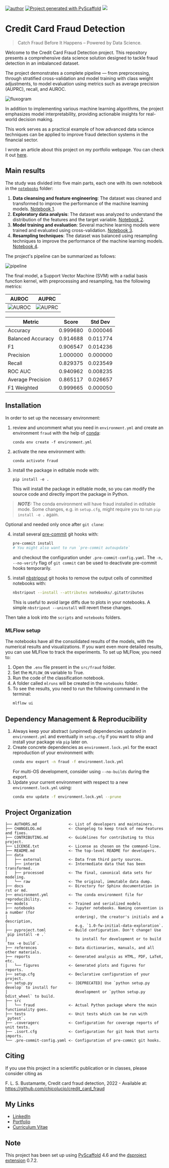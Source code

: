 [![author](https://img.shields.io/badge/Author-Francisco&nbsp;Bustamante-red.svg)](https://www.linkedin.com/in/flsbustamante/)
[![Project generated with PyScaffold](https://img.shields.io/badge/-PyScaffold-005CA0?logo=pyscaffold)](https://pyscaffold.org/)
[![](https://img.shields.io/badge/Python-3.13+-blue.svg)](https://www.python.org/)

# Credit Card Fraud Detection

> Catch Fraud Before It Happens – Powered by Data Science.

Welcome to the Credit Card Fraud Detection project. This repository presents a
comprehensive data science solution designed to tackle fraud detection in an imbalanced
dataset.

The project demonstrates a complete pipeline — from preprocessing, through stratified
cross-validation and model training with class weight adjustments, to model evaluation
using metrics such as average precision (AUPRC), recall, and AUROC.

![fluxogram](reports/figures/fraud.png)

In addition to implementing various machine learning algorithms, the project emphasizes
model interpretability, providing actionable insights for real-world decision making.

This work serves as a practical example of how advanced data science techniques can be
applied to improve fraud detection systems in the financial sector.

I wrote an article about this project on my portfolio webpage. You can check it out
[here](https://franciscobustamante.com.br/portfolio/2022-01-project_credit_card_fraud/).

## Main results

The study was divided into five main parts, each one with its own notebook in the
[`notebooks`](notebooks/) folder:

1. **Data cleansing and feature engineering**: The dataset was cleaned and transformed
   to improve the performance of the machine learning models.
   [Notebook 1](notebooks/01-flsb-data_cleansing.ipynb).
2. **Exploratory data analysis**: The dataset was analyzed to understand the distribution
   of the features and the target variable.
   [Notebook 2](notebooks/02-flsb-eda.ipynb).
3. **Model training and evaluation**: Several machine learning models were trained and
   evaluated using cross-validation.
   [Notebook 3](notebooks/03-flsb-classification-models.ipynb).
4. **Resampling techniques**: The dataset was balanced using resampling techniques to
   improve the performance of the machine learning models.
   [Notebook 4](notebooks/04-flsb-classification-models-resampling.ipynb).

The project's pipeline can be summarized as follows:

![pipeline](reports/figures/pipeline_full.png)

The final model, a Support Vector Machine (SVM) with a radial basis function kernel,
with preprocessing and resampling, has the following metrics:

|AUROC|AUPRC|
|-------------------------------------|-------------------------------------|
| ![AUROC](reports/figures/auroc.png) | ![AUPRC](reports/figures/auprc.png) |

| Metric              | Score    | Std Dev   |
|---------------------|----------|-----------|
| Accuracy            | 0.999680 | 0.000046  |
| Balanced Accuracy   | 0.914688 | 0.011774  |
| F1                  | 0.906547 | 0.014236  |
| Precision           | 1.000000 | 0.000000  |
| Recall              | 0.829375 | 0.023549  |
| ROC AUC             | 0.940962 | 0.008235  |
| Average Precision   | 0.865117 | 0.026657  |
| F1 Weighted         | 0.999665 | 0.000050  |



## Installation

In order to set up the necessary environment:

1. review and uncomment what you need in `environment.yml` and create an environment `fraud` with the help of [conda]:
   ```
   conda env create -f environment.yml
   ```
2. activate the new environment with:
   ```
   conda activate fraud
   ```
3. install the package in editable mode with:
   ```
   pip install -e .
   ```
   This will install the package in editable mode, so you can modify the source code and
   directly import the package in Python.

> **_NOTE:_**  The conda environment will have fraud installed in editable mode.
> Some changes, e.g. in `setup.cfg`, might require you to run `pip install -e .` again.


Optional and needed only once after `git clone`:

4. install several [pre-commit] git hooks with:
   ```bash
   pre-commit install
   # You might also want to run `pre-commit autoupdate`
   ```
   and checkout the configuration under `.pre-commit-config.yaml`.
   The `-n, --no-verify` flag of `git commit` can be used to deactivate pre-commit hooks temporarily.

5. install [nbstripout] git hooks to remove the output cells of committed notebooks with:
   ```bash
   nbstripout --install --attributes notebooks/.gitattributes
   ```
   This is useful to avoid large diffs due to plots in your notebooks.
   A simple `nbstripout --uninstall` will revert these changes.


Then take a look into the `scripts` and `notebooks` folders.

### MLFlow setup

The notebooks have all the consolidated results of the models, with the numerical results
and visualizations. If you want even more detailed results, you can use MLFlow to track
the experiments. To set up MLFlow, you need to:

1. Open the `.env` file present in the `src/fraud` folder.
2. Set the `MLFLOW_ON` variable to True.
3. Run the code of the classification notebook.
4. A folder called `mlruns` will be created in the `notebooks` folder.
5. To see the results, you need to run the following command in the terminal:
   ```bash
   mlflow ui
   ```



## Dependency Management & Reproducibility

1. Always keep your abstract (unpinned) dependencies updated in `environment.yml` and eventually
   in `setup.cfg` if you want to ship and install your package via `pip` later on.
2. Create concrete dependencies as `environment.lock.yml` for the exact reproduction of your
   environment with:
   ```bash
   conda env export -n fraud -f environment.lock.yml
   ```
   For multi-OS development, consider using `--no-builds` during the export.
3. Update your current environment with respect to a new `environment.lock.yml` using:
   ```bash
   conda env update -f environment.lock.yml --prune
   ```
## Project Organization

```
├── AUTHORS.md              <- List of developers and maintainers.
├── CHANGELOG.md            <- Changelog to keep track of new features and fixes.
├── CONTRIBUTING.md         <- Guidelines for contributing to this project.
├── LICENSE.txt             <- License as chosen on the command-line.
├── README.md               <- The top-level README for developers.
├── data
│   ├── external            <- Data from third party sources.
│   ├── interim             <- Intermediate data that has been transformed.
│   ├── processed           <- The final, canonical data sets for modeling.
│   └── raw                 <- The original, immutable data dump.
├── docs                    <- Directory for Sphinx documentation in rst or md.
├── environment.yml         <- The conda environment file for reproducibility.
├── models                  <- Trained and serialized models
├── notebooks               <- Jupyter notebooks. Naming convention is a number (for
│                              ordering), the creator's initials and a description,
│                              e.g. `1.0-fw-initial-data-exploration`.
├── pyproject.toml          <- Build configuration. Don't change! Use `pip install -e .`
│                              to install for development or to build `tox -e build`.
├── references              <- Data dictionaries, manuals, and all other materials.
├── reports                 <- Generated analysis as HTML, PDF, LaTeX, etc.
│   └── figures             <- Generated plots and figures for reports.
├── setup.cfg               <- Declarative configuration of your project.
├── setup.py                <- [DEPRECATED] Use `python setup.py develop` to install for
│                              development or `python setup.py bdist_wheel` to build.
├── src
│   └── fraud               <- Actual Python package where the main functionality goes.
├── tests                   <- Unit tests which can be run with `pytest`.
├── .coveragerc             <- Configuration for coverage reports of unit tests.
├── .isort.cfg              <- Configuration for git hook that sorts imports.
└── .pre-commit-config.yaml <- Configuration of pre-commit git hooks.
```

## Citing

If you use this project in a scientific publication or in classes, please consider
citing as

F. L. S. Bustamante, Credit card fraud detection, 2022 - Available at:
https://github.com/chicolucio/credit_card_fraud

## My Links

- [LinkedIn](https://www.linkedin.com/in/flsbustamante/)
- [Portfolio](https://franciscobustamante.com.br/portfolio)
- [Curriculum Vitae](https://franciscobustamante.com.br/about/)

<!-- pyscaffold-notes -->

## Note

This project has been set up using [PyScaffold] 4.6 and the [dsproject extension] 0.7.2.

[conda]: https://docs.conda.io/
[pre-commit]: https://pre-commit.com/
[Jupyter]: https://jupyter.org/
[nbstripout]: https://github.com/kynan/nbstripout
[PyScaffold]: https://pyscaffold.org/
[dsproject extension]: https://github.com/pyscaffold/pyscaffoldext-dsproject
